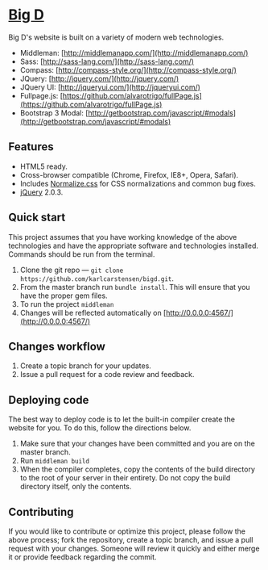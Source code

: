 # [Big D](http://bigdbarbecue.com)

Big D's website is built on a variety of modern web technologies.

* Middleman: [http://middlemanapp.com/](http://middlemanapp.com/)
* Sass: [http://sass-lang.com/](http://sass-lang.com/)
* Compass: [http://compass-style.org/](http://compass-style.org/)
* JQuery: [http://jquery.com/](http://jquery.com/)
* JQuery UI: [http://jqueryui.com/](http://jqueryui.com/)
* Fullpage.js: [https://github.com/alvarotrigo/fullPage.js](https://github.com/alvarotrigo/fullPage.js)
* Bootstrap 3 Modal: [http://getbootstrap.com/javascript/#modals](http://getbootstrap.com/javascript/#modals)

## Features

* HTML5 ready.
* Cross-browser compatible (Chrome, Firefox, IE8+, Opera, Safari).
* Includes [Normalize.css](http://necolas.github.com/normalize.css/) for CSS
  normalizations and common bug fixes.
* [jQuery](http://jquery.com/) 2.0.3.

## Quick start

This project assumes that you have working knowledge of the above technologies and have the appropriate software and technologies installed. Commands should be run from the terminal.

1. Clone the git repo — `git clone https://github.com/karlcarstensen/bigd.git`.
2. From the master branch run `bundle install`. This will ensure that you have the proper gem files.
3. To run the project `middleman`
4. Changes will be reflected automatically on [http://0.0.0.0:4567/](http://0.0.0.0:4567/)

## Changes workflow

1. Create a topic branch for your updates.
2. Issue a pull request for a code review and feedback.

## Deploying code

The best way to deploy code is to let the built-in compiler create the website for you. To do this, follow the directions below.

1. Make sure that your changes have been committed and you are on the master branch.
2. Run `middleman build`
3. When the compiler completes, copy the contents of the build directory to the root of your server in their entirety. Do not copy the build directory itself, only the contents.

## Contributing

If you would like to contribute or optimize this project, please follow the above process; fork the repository, create a topic branch, and issue a pull request with your changes. Someone will review it quickly and either merge it or provide feedback regarding the commit.
